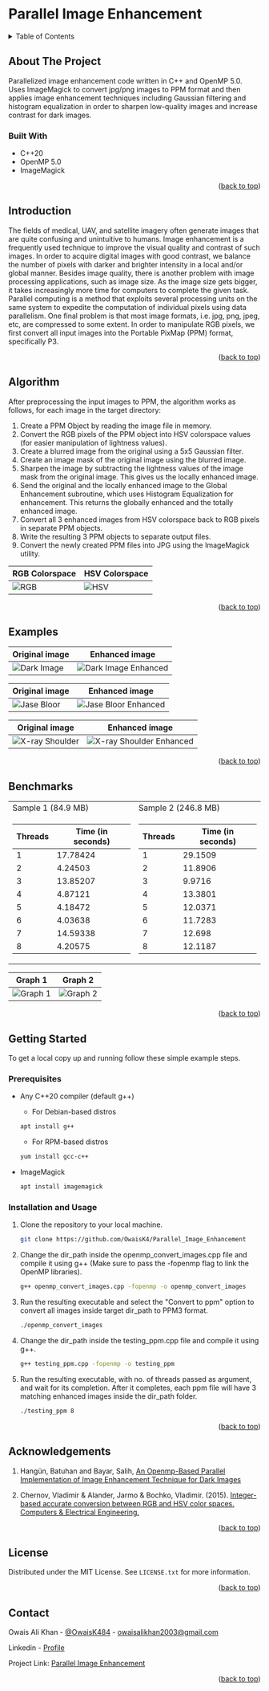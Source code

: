 <a name="readme-top"></a>

<!-- PROJECT LOGO -->
# Parallel Image Enhancement

<!-- TABLE OF CONTENTS -->
<details>
  <summary>Table of Contents</summary>
  <ol>
    <li>
      <a href="#about-the-project">About The Project</a>
      <ul>
        <li><a href="#built-with">Built With</a></li>
      </ul>
    </li>
    <li><a href="#introduction">Introduction</a></li>
    <li><a href="#algorithm">Algorithm</a></li>
    <li><a href="#examples">Examples</a></li>
    <li><a href="#benchmarks">Benchmarks</a></li>
    <li>
      <a href="#getting-started">Getting Started</a>
      <ul>
        <li><a href="#prerequisites">Prerequisites</a></li>
        <li><a href="#installation and usage">Installation</a></li>
      </ul>
    </li>
    <li><a href="#acknowledgements">Acknowledgements</a></li>
    <li><a href="#license">License</a></li>
    <li><a href="#contact">Contact</a></li>
  </ol>
</details>



<!-- ABOUT THE PROJECT -->
## About The Project

Parallelized image enhancement code written in C++ and OpenMP 5.0. Uses ImageMagick to convert jpg/png images to PPM format and then applies image enhancement techniques including Gaussian filtering and histogram equalization in order to sharpen low-quality images and increase contrast for dark images.

### Built With
<!-- <br> -->

* C++20
* OpenMP 5.0
* ImageMagick

<p align="right">(<a href="#readme-top">back to top</a>)</p>

## Introduction

The fields of medical, UAV, and satellite imagery often generate images that are quite confusing and unintuitive to humans. Image enhancement is a frequently used technique to improve the visual quality and contrast of such images. In order to acquire digital images with good contrast, we balance the number of pixels with darker and brighter intensity in a local and/or global manner. Besides image quality, there is another problem with image processing applications, such as image size. As the image size gets bigger, it takes increasingly more time for computers to complete the given task. Parallel computing is a method that exploits several processing units on the same system to expedite the computation of individual pixels using data parallelism. One final problem is that most image formats, i.e. jpg, png, jpeg, etc, are compressed to some extent. In order to manipulate RGB pixels, we first convert all input images into the Portable PixMap (PPM) format, specifically P3.

<p align="right">(<a href="#readme-top">back to top</a>)</p>

## Algorithm

After preprocessing the input images to PPM, the algorithm works as follows, for each image in the target directory:

1. Create a PPM Object by reading the image file in memory.
2. Convert the RGB pixels of the PPM object into HSV colorspace values (for easier manipulation of lightness values).
3. Create a blurred image from the original using a 5x5 Gaussian filter.
4. Create an image mask of the original image using the blurred image.
5. Sharpen the image by subtracting the lightness values of the image mask from the original image. This gives us the locally enhanced image.
6. Send the original and the locally enhanced image to the Global Enhancement subroutine, which uses Histogram Equalization for enhancement. This returns the globally enhanced and the totally enhanced image.
7. Convert all 3 enhanced images from HSV colorspace back to RGB pixels in separate PPM objects.
8. Write the resulting 3 PPM objects to separate output files.
9. Convert the newly created PPM files into JPG using the ImageMagick utility.

| RGB Colorspace | HSV Colorspace |
| ------- | ------- |
| ![RGB](Sample/rgb_geometric.png 'Sample size: 84.9 MB') | ![HSV](Sample/hsv_geometric.png 'Sample size: 276.8 MB') |

<p align="right">(<a href="#readme-top">back to top</a>)</p>

## Examples

| Original image | Enhanced image |
| ---------------------- | ---------------------- |
| ![Dark Image](Sample/dark_image.jpg) | ![Dark Image Enhanced](Sample/dark_image_enhanced_total.jpg) |

| Original image | Enhanced image |
| ---------------------- | ---------------------- |
| ![Jase Bloor](Sample/jase-bloor.jpg) | ![Jase Bloor Enhanced](Sample/jase-bloor_enhanced_total.jpg) |

| Original image | Enhanced image |
| ---------------------- | ---------------------- |
| ![X-ray Shoulder](Sample/x_ray_shoulder.jpg) | ![X-ray Shoulder Enhanced](Sample/x_ray_shoulder_enhanced_global.jpg) |

<p align="right">(<a href="#readme-top">back to top</a>)</p>

## Benchmarks

<!-- | Sample 1 | Sample 2 | -->
<table>
<tr>
<td>
Sample 1 (84.9 MB)
</td>
<td>
Sample 2 (246.8 MB)
</td>
</tr>
<tr>
<td>

| Threads | Time (in seconds) |
| ------- | ------- |
| 1 | 17.78424 |
| 2 | 4.24503 |
| 3 | 13.85207 |
| 4 | 4.87121 |
| 5 | 4.18472 |
| 6 | 4.03638 |
| 7 | 14.59338 |
| 8 | 4.20575 |

</td>
<td>

| Threads | Time (in seconds) |
| ------- | ------- |
| 1 | 29.1509 |
| 2 | 11.8906 |
| 3 | 9.9716 |
| 4 | 13.3801 |
| 5 | 12.0371 |
| 6 | 11.7283 |
| 7 | 12.698 |
| 8 | 12.1187 |

</td>
</tr>
</table>

| Graph 1 | Graph 2 |
| ------- | ------- |
| ![Graph 1](Sample/graph_1.png 'Sample size: 84.9 MB') | ![Graph 2](Sample/graph_2.png 'Sample size: 276.8 MB') |

<p align="right">(<a href="#readme-top">back to top</a>)</p>

<!-- GETTING STARTED -->
## Getting Started
To get a local copy up and running follow these simple example steps.

### Prerequisites


* Any C++20 compiler (default g++)

  * For Debian-based distros
  ```sh
  apt install g++
  ```
  * For RPM-based distros
  ```sh
  yum install gcc-c++
  ```
* ImageMagick
  ```sh
  apt install imagemagick
  ```

### Installation and Usage

1. Clone the repository to your local machine.
   ```sh
   git clone https://github.com/OwaisK4/Parallel_Image_Enhancement
   ```
2. Change the dir_path inside the openmp_convert_images.cpp file and compile it using g++ (Make sure to pass the -fopenmp flag to link the OpenMP libraries).
   ```sh
   g++ openmp_convert_images.cpp -fopenmp -o openmp_convert_images
   ```
3. Run the resulting executable and select the "Convert to ppm" option to convert all images inside target dir_path to PPM3 format.
   ```sh
   ./openmp_convert_images
   ```

4. Change the dir_path inside the testing_ppm.cpp file and compile it using g++.
   ```sh
   g++ testing_ppm.cpp -fopenmp -o testing_ppm
   ```
5. Run the resulting executable, with no. of threads passed as argument, and wait for its completion. After it completes, each ppm file will have 3 matching enhanced images inside the dir_path folder.
   ```sh
   ./testing_ppm 8
   ```

<p align="right">(<a href="#readme-top">back to top</a>)</p>

## Acknowledgements

1. Hangün, Batuhan and Bayar, Salih, [An Openmp-Based Parallel Implementation of Image Enhancement Technique for Dark Images](https://dx.doi.org/10.2139/ssrn.4493946)

2. Chernov, Vladimir & Alander, Jarmo & Bochko, Vladimir. (2015). [Integer-based accurate conversion between RGB and HSV color spaces. Computers & Electrical Engineering.](https://doi.org/10.1016/j.compeleceng.2015.08.005)

<p align="right">(<a href="#readme-top">back to top</a>)</p>

<!-- LICENSE -->
## License

Distributed under the MIT License. See `LICENSE.txt` for more information.

<p align="right">(<a href="#readme-top">back to top</a>)</p>



<!-- CONTACT -->
## Contact

Owais Ali Khan - [@OwaisK484](https://twitter.com/OwaisK484) - owaisalikhan2003@gmail.com

Linkedin - [Profile](https://www.linkedin.com/in/owais-ali-khan-04933b238)

Project Link: [Parallel Image Enhancement](https://github.com/OwaisK4/Parallel_Image_Enhancement)

<p align="right">(<a href="#readme-top">back to top</a>)</p>
